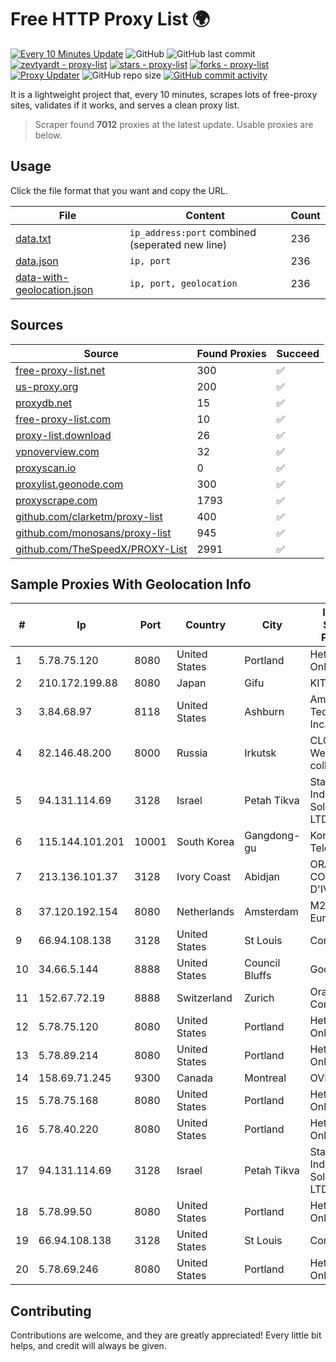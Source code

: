 
# Free HTTP Proxy List 🌍

[![Every 10 Minutes Update](https://github.com/mertguvencli/http-proxy-list/actions/workflows/main.yml/badge.svg?branch=main)](https://github.com/mertguvencli/http-proxy-list/actions/workflows/main.yml)
![GitHub](https://img.shields.io/github/license/mertguvencli/http-proxy-list)
![GitHub last commit](https://img.shields.io/github/last-commit/mertguvencli/http-proxy-list)
[![zevtyardt - proxy-list](https://img.shields.io/static/v1?label=zevtyardt&message=proxy-list&color=blue&logo=github)](https://github.com/zevtyardt/proxy-list "Go to GitHub repo")
[![stars - proxy-list](https://img.shields.io/github/stars/zevtyardt/proxy-list?style=social)](https://github.com/zevtyardt/proxy-list)
[![forks - proxy-list](https://img.shields.io/github/forks/zevtyardt/proxy-list?style=social)](https://github.com/zevtyardt/proxy-list)
[![Proxy Updater](https://github.com/zevtyardt/proxy-list/workflows/Proxy%20Updater/badge.svg)](https://github.com/zevtyardt/proxy-list/actions?query=workflow:"Proxy+Updater")
![GitHub repo size](https://img.shields.io/github/repo-size/zevtyardt/proxy-list)
[![GitHub commit activity](https://img.shields.io/github/commit-activity/m/zevtyardt/proxy-list?logo=commits)](https://github.com/zevtyardt/proxy-list/commits/main)

It is a lightweight project that, every 10 minutes, scrapes lots of free-proxy sites, validates if it works, and serves a clean proxy list.

> Scraper found **7012** proxies at the latest update. Usable proxies are below.

## Usage

Click the file format that you want and copy the URL.

|File|Content|Count|
|----|-------|-----|
|[data.txt](https://raw.githubusercontent.com/mertguvencli/http-proxy-list/main/proxy-list/data.txt)|`ip_address:port` combined (seperated new line)|236|
|[data.json](https://raw.githubusercontent.com/mertguvencli/http-proxy-list/main/proxy-list/data.json)|`ip, port`|236|
|[data-with-geolocation.json](https://raw.githubusercontent.com/mertguvencli/http-proxy-list/main/proxy-list/data-with-geolocation.json)|`ip, port, geolocation`|236|

## Sources

|Source|Found Proxies|Succeed|
|------|-------------|-------|
|[free-proxy-list.net](https://free-proxy-list.net)|300|✅|
|[us-proxy.org](https://www.us-proxy.org)|200|✅|
|[proxydb.net](http://proxydb.net)|15|✅|
|[free-proxy-list.com](https://free-proxy-list.com/?page=&port=&type%5B%5D=http&type%5B%5D=https&up_time=0&search=Search)|10|✅|
|[proxy-list.download](https://www.proxy-list.download/HTTP)|26|✅|
|[vpnoverview.com](https://vpnoverview.com/privacy/anonymous-browsing/free-proxy-servers)|32|✅|
|[proxyscan.io](https://www.proxyscan.io)|0|✅|
|[proxylist.geonode.com](https://proxylist.geonode.com/api/proxy-list?limit=300&page=1&sort_by=lastChecked&sort_type=desc&protocols=http,https)|300|✅|
|[proxyscrape.com](https://api.proxyscrape.com/v2/?request=displayproxies&protocol=http&timeout=10000&country=all&ssl=all&anonymity=all)|1793|✅|
|[github.com/clarketm/proxy-list](https://raw.githubusercontent.com/clarketm/proxy-list/master/proxy-list-raw.txt)|400|✅|
|[github.com/monosans/proxy-list](https://raw.githubusercontent.com/monosans/proxy-list/main/proxies/http.txt)|945|✅|
|[github.com/TheSpeedX/PROXY-List](https://raw.githubusercontent.com/TheSpeedX/PROXY-List/master/http.txt)|2991|✅|


## Sample Proxies With Geolocation Info

|#|Ip|Port|Country|City|Internet Service Provider|
|-|--|----|-------|----|-------------------------|
|1|5.78.75.120|8080|United States|Portland|Hetzner Online GmbH|
|2|210.172.199.88|8080|Japan|Gifu|KITAGATA|
|3|3.84.68.97|8118|United States|Ashburn|Amazon Technologies Inc.|
|4|82.146.48.200|8000|Russia|Irkutsk|CLOUD WebDC collocation|
|5|94.131.114.69|3128|Israel|Petah Tikva|Stark Industries Solutions LTD|
|6|115.144.101.201|10001|South Korea|Gangdong-gu|Korea Telecom|
|7|213.136.101.37|3128|Ivory Coast|Abidjan|ORANGE COTE D'IVOIRE|
|8|37.120.192.154|8080|Netherlands|Amsterdam|M247 Europe SRL|
|9|66.94.108.138|3128|United States|St Louis|Contabo Inc.|
|10|34.66.5.144|8888|United States|Council Bluffs|Google LLC|
|11|152.67.72.19|8888|Switzerland|Zurich|Oracle Corporation|
|12|5.78.75.120|8080|United States|Portland|Hetzner Online GmbH|
|13|5.78.89.214|8080|United States|Portland|Hetzner Online GmbH|
|14|158.69.71.245|9300|Canada|Montreal|OVH SAS|
|15|5.78.75.168|8080|United States|Portland|Hetzner Online GmbH|
|16|5.78.40.220|8080|United States|Portland|Hetzner Online GmbH|
|17|94.131.114.69|3128|Israel|Petah Tikva|Stark Industries Solutions LTD|
|18|5.78.99.50|8080|United States|Portland|Hetzner Online GmbH|
|19|66.94.108.138|3128|United States|St Louis|Contabo Inc.|
|20|5.78.69.246|8080|United States|Portland|Hetzner Online GmbH|



## Contributing

Contributions are welcome, and they are greatly appreciated! Every
little bit helps, and credit will always be given.


